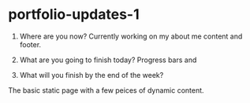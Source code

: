 # portfolio-updates-1

1) Where are you now?
  Currently working on my about me content and footer. 
2) What are you going to finish today?
Progress bars and 

3) What will you finish by the end of the week?

The basic static page with a few peices of dynamic content. 
